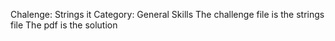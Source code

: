 Chalenge: Strings it
Category: General Skills
The challenge file is the strings file
The pdf is the solution
